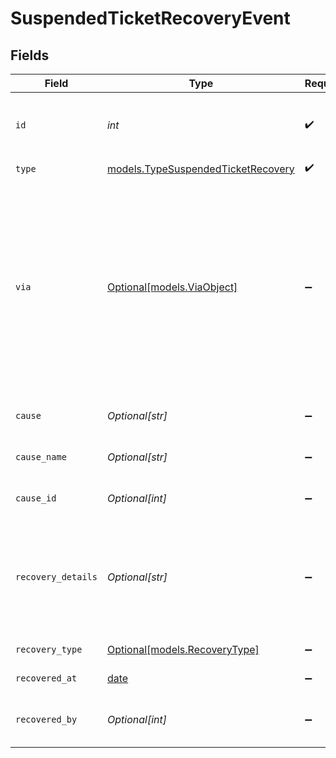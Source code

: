 # SuspendedTicketRecoveryEvent


## Fields

| Field                                                                                                                                            | Type                                                                                                                                             | Required                                                                                                                                         | Description                                                                                                                                      | Example                                                                                                                                          |
| ------------------------------------------------------------------------------------------------------------------------------------------------ | ------------------------------------------------------------------------------------------------------------------------------------------------ | ------------------------------------------------------------------------------------------------------------------------------------------------ | ------------------------------------------------------------------------------------------------------------------------------------------------ | ------------------------------------------------------------------------------------------------------------------------------------------------ |
| `id`                                                                                                                                             | *int*                                                                                                                                            | :heavy_check_mark:                                                                                                                               | Automatically assigned when the event is created                                                                                                 |                                                                                                                                                  |
| `type`                                                                                                                                           | [models.TypeSuspendedTicketRecovery](../models/typesuspendedticketrecovery.md)                                                                   | :heavy_check_mark:                                                                                                                               | N/A                                                                                                                                              |                                                                                                                                                  |
| `via`                                                                                                                                            | [Optional[models.ViaObject]](../models/viaobject.md)                                                                                             | :heavy_minus_sign:                                                                                                                               | An object explaining how the ticket was created. See the [Via object reference](/documentation/ticketing/reference-guides/via-object-reference)<br/> | {<br/>"channel": "rule",<br/>"source": {<br/>"from": {<br/>"id": 22472716,<br/>"title": "Assign to first responder"<br/>},<br/>"rel": "trigger",<br/>"to": {}<br/>}<br/>} |
| `cause`                                                                                                                                          | *Optional[str]*                                                                                                                                  | :heavy_minus_sign:                                                                                                                               | The details of the suspension                                                                                                                    |                                                                                                                                                  |
| `cause_name`                                                                                                                                     | *Optional[str]*                                                                                                                                  | :heavy_minus_sign:                                                                                                                               | The key of the cause of suspension                                                                                                               |                                                                                                                                                  |
| `cause_id`                                                                                                                                       | *Optional[int]*                                                                                                                                  | :heavy_minus_sign:                                                                                                                               | The id of the cause of suspension                                                                                                                |                                                                                                                                                  |
| `recovery_details`                                                                                                                               | *Optional[str]*                                                                                                                                  | :heavy_minus_sign:                                                                                                                               | The details of the recovery, including the recovery type and the recovery author's name                                                          |                                                                                                                                                  |
| `recovery_type`                                                                                                                                  | [Optional[models.RecoveryType]](../models/recoverytype.md)                                                                                       | :heavy_minus_sign:                                                                                                                               | The type of recovery                                                                                                                             |                                                                                                                                                  |
| `recovered_at`                                                                                                                                   | [date](https://docs.python.org/3/library/datetime.html#date-objects)                                                                             | :heavy_minus_sign:                                                                                                                               | The date of recovery                                                                                                                             |                                                                                                                                                  |
| `recovered_by`                                                                                                                                   | *Optional[int]*                                                                                                                                  | :heavy_minus_sign:                                                                                                                               | The user who performed the recovery                                                                                                              |                                                                                                                                                  |